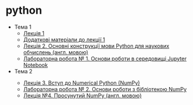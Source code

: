 # python
<ul>
  <li>Тема 1
  <ul>
     <li> <a href= "https://github.com/svniko/python/blob/master/Lecture_1_ua.pdf">Лекція 1</a></li>
     <li> <a href= "https://github.com/svniko/python/blob/master/Lecture_1_ua.ipynb">Додаткові матеріали до лекції 1</a></li>
     <li> <a href= "https://github.com/svniko/python_en/blob/master/Lecture_2.ipynb">Лекція 2. Основні конструкції мови Python для наукових обчислень (англ. мовою)</a></li>
     <li> <a href= "https://github.com/svniko/python/blob/master/Lab_1_ua.pdf">Лабораторна робота № 1. Основи роботи в середовищі Jupyter Notebook</a></li>
     </ul>
   <li>Тема 2  </li>
       <ul>
     <li> <a href="https://github.com/svniko/python/blob/master/Lecture_3_ua.ipynb">Лекція 3. Вступ до Numerical Python (NumPy) </a></li>
     <li><a href="https://github.com/svniko/python/blob/master/Lab_2_ua.pdf">Лабораторна робота № 2. Основи роботи з  бібліотекою NumPy </a></li>
       <li><a href="https://github.com/svniko/python_en/blob/master/Lecture_4.ipynb">Лекція №4. Просунутий NumPy (англ. мовою)</a></li>
         </ul>
  </ul> 
